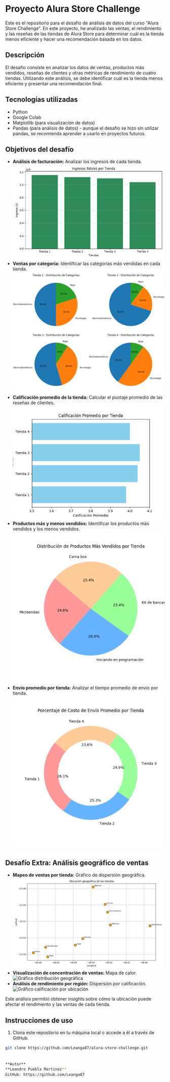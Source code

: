 # Proyecto Alura Store Challenge

Este es el repositorio para el desafío de análisis de datos del curso "Alura Store Challenge". En este proyecto, he analizado las ventas, el rendimiento y las reseñas de las tiendas de Alura Store para determinar cuál es la tienda menos eficiente y hacer una recomendación basada en los datos.

## Descripción

El desafío consiste en analizar los datos de ventas, productos más vendidos, reseñas de clientes y otras métricas de rendimiento de cuatro tiendas. Utilizando este análisis, se debe identificar cuál es la tienda menos eficiente y presentar una recomendación final.

## Tecnologías utilizadas

- Python  
- Google Colab  
- Matplotlib (para visualización de datos)  
- Pandas (para análisis de datos) - aunque el desafío se hizo sin utilizar pandas, se recomienda aprender a usarlo en proyectos futuros.

## Objetivos del desafío

- **Análisis de facturación:** Analizar los ingresos de cada tienda.  
![Gráfico ventas por tienda](img/Ingresos_totales_tiendas_barra.png)
- **Ventas por categoría:** Identificar las categorías más vendidas en cada tienda.  
![Gráfico ventas por categoría](img/categorias_pastel.png)
- **Calificación promedio de la tienda:** Calcular el puntaje promedio de las reseñas de clientes.  
![Gráfico calificación promedio](img/calificacion_promedio_barra_horizontal.png)
- **Productos más y menos vendidos:** Identificar los productos más vendidos y los menos vendidos.  
![Gráfico productos más vendidos](img/productos_mas_vendidos_torta.png)
- **Envío promedio por tienda:** Analizar el tiempo promedio de envío por tienda.  
![Gráfico costo de envío promedio](img/costo_envio_promedio_donut.png)

## Desafío Extra: Análisis geográfico de ventas

- **Mapeo de ventas por tienda:** Gráfico de dispersión geográfica.  
![Gráfico ubicación geográfica](img/ubicacion_geografica_mapeado.png)
- **Visualización de concentración de ventas:** Mapa de calor.  
![Gráfico distribución geográfica](img/Distribucion_geaografica_dispersion)
- **Análisis de rendimiento por región:** Dispersión por calificación.  
![Gráfico calificación por ubicación](img/Distribucion_geaografica_calificacion_dispersion)



Este análisis permitió obtener insights sobre cómo la ubicación puede afectar el rendimiento y las ventas de cada tienda.

## Instrucciones de uso

1. Clona este repositorio en tu máquina local o accede a él a través de GitHub.
   
```bash
git clone https://github.com/Leanga87/alura-store-challenge.git


**Autor**
**Leandro Puebla Martinez**
GitHub: https://github.com/Leanga87
